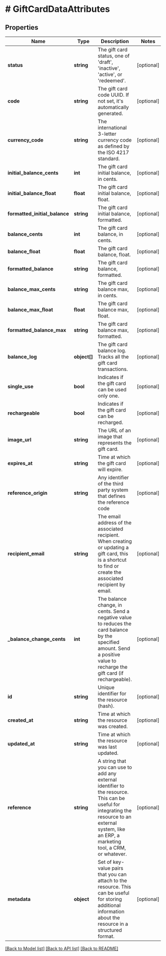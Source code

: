 # # GiftCardDataAttributes

## Properties

Name | Type | Description | Notes
------------ | ------------- | ------------- | -------------
**status** | **string** | The gift card status, one of &#39;draft&#39;, &#39;inactive&#39;, &#39;active&#39;, or &#39;redeemed&#39;. | [optional]
**code** | **string** | The gift card code UUID. If not set, it&#39;s automatically generated. | [optional]
**currency_code** | **string** | The international 3-letter currency code as defined by the ISO 4217 standard. | [optional]
**initial_balance_cents** | **int** | The gift card initial balance, in cents. | [optional]
**initial_balance_float** | **float** | The gift card initial balance, float. | [optional]
**formatted_initial_balance** | **string** | The gift card initial balance, formatted. | [optional]
**balance_cents** | **int** | The gift card balance, in cents. | [optional]
**balance_float** | **float** | The gift card balance, float. | [optional]
**formatted_balance** | **string** | The gift card balance, formatted. | [optional]
**balance_max_cents** | **string** | The gift card balance max, in cents. | [optional]
**balance_max_float** | **float** | The gift card balance max, float. | [optional]
**formatted_balance_max** | **string** | The gift card balance max, formatted. | [optional]
**balance_log** | **object[]** | The gift card balance log. Tracks all the gift card transactions. | [optional]
**single_use** | **bool** | Indicates if the gift card can be used only one. | [optional]
**rechargeable** | **bool** | Indicates if the gift card can be recharged. | [optional]
**image_url** | **string** | The URL of an image that represents the gift card. | [optional]
**expires_at** | **string** | Time at which the gift card will expire. | [optional]
**reference_origin** | **string** | Any identifier of the third party system that defines the reference code | [optional]
**recipient_email** | **string** | The email address of the associated recipient. When creating or updating a gift card, this is a shortcut to find or create the associated recipient by email. | [optional]
**_balance_change_cents** | **int** | The balance change, in cents. Send a negative value to reduces the card balance by the specified amount. Send a positive value to recharge the gift card (if rechargeable). | [optional]
**id** | **string** | Unique identifier for the resource (hash). | [optional]
**created_at** | **string** | Time at which the resource was created. | [optional]
**updated_at** | **string** | Time at which the resource was last updated. | [optional]
**reference** | **string** | A string that you can use to add any external identifier to the resource. This can be useful for integrating the resource to an external system, like an ERP, a marketing tool, a CRM, or whatever. | [optional]
**metadata** | **object** | Set of key-value pairs that you can attach to the resource. This can be useful for storing additional information about the resource in a structured format. | [optional]

[[Back to Model list]](../../README.md#models) [[Back to API list]](../../README.md#endpoints) [[Back to README]](../../README.md)
